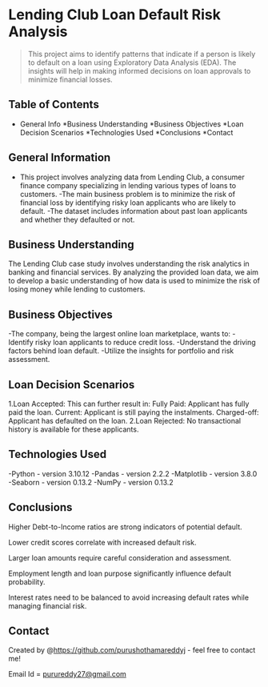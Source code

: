 # Lending Club Loan Default Risk Analysis
> This project aims to identify patterns that indicate if a person is likely to default on a loan using Exploratory Data Analysis (EDA). The insights will help in making informed decisions on loan approvals to minimize financial losses.


## Table of Contents
* General Info
*Business Understanding
*Business Objectives
*Loan Decision Scenarios
*Technologies Used
*Conclusions
*Contact

## General Information
- This project involves analyzing data from Lending Club, a consumer finance company specializing in lending various types of loans to customers.
-The main business problem is to minimize the risk of financial loss by identifying risky loan applicants who are likely to default.
-The dataset includes information about past loan applicants and whether they defaulted or not.

## Business Understanding
The Lending Club case study involves understanding the risk analytics in banking and 
financial services. By analyzing the provided loan data, we aim to develop 
a basic understanding of how data is used to minimize the risk of losing money while lending to customers.

## Business Objectives
-The company, being the largest online loan marketplace, wants to:
-Identify risky loan applicants to reduce credit loss.
-Understand the driving factors behind loan default.
-Utilize the insights for portfolio and risk assessment.

## Loan Decision Scenarios
1.Loan Accepted: This can further result in:
	Fully Paid: Applicant has fully paid the loan.
	Current: Applicant is still paying the instalments.
	Charged-off: Applicant has defaulted on the loan.
2.Loan Rejected: No transactional history is available for these applicants.

## Technologies Used
-Python - version 3.10.12
-Pandas - version 2.2.2
-Matplotlib - version 3.8.0
-Seaborn - version 0.13.2
-NumPy - version 0.13.2

## Conclusions
Higher Debt-to-Income ratios are strong indicators of potential default.

Lower credit scores correlate with increased default risk.

Larger loan amounts require careful consideration and assessment.

Employment length and loan purpose significantly influence default probability.

Interest rates need to be balanced to avoid increasing default rates while managing financial risk.

## Contact
Created by @https://github.com/purushothamareddyj - feel free to contact me!

Email Id = purureddy27@gmail.com
